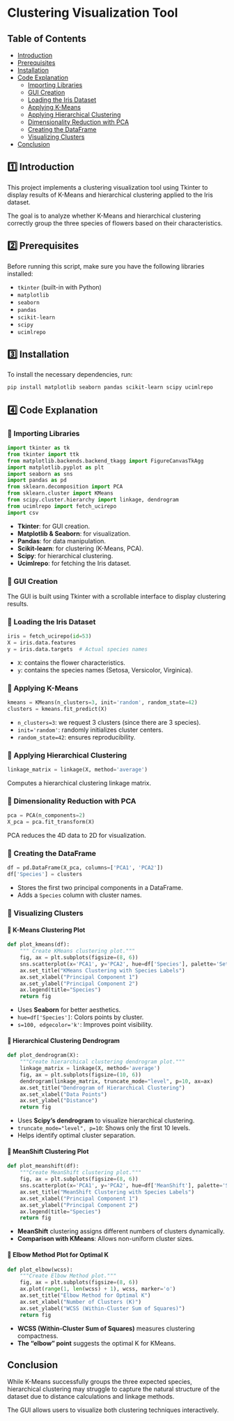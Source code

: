 # Clustering Visualization Tool

## Table of Contents
- [Introduction](#introduction)
- [Prerequisites](#prerequisites)
- [Installation](#installation)
- [Code Explanation](#code-explanation)
  - [Importing Libraries](#importing-libraries)
  - [GUI Creation](#gui-creation)
  - [Loading the Iris Dataset](#loading-the-iris-dataset)
  - [Applying K-Means](#applying-k-means)
  - [Applying Hierarchical Clustering](#applying-hierarchical-clustering)
  - [Dimensionality Reduction with PCA](#dimensionality-reduction-with-pca)
  - [Creating the DataFrame](#creating-the-dataframe)
  - [Visualizing Clusters](#visualizing-clusters)
- [Conclusion](#conclusion)

## 1️⃣ Introduction
<a name="introduction"></a>
This project implements a clustering visualization tool using Tkinter to display results of K-Means and hierarchical clustering applied to the Iris dataset.

The goal is to analyze whether K-Means and hierarchical clustering correctly group the three species of flowers based on their characteristics.

## 2️⃣ Prerequisites
<a name="prerequisites"></a>
Before running this script, make sure you have the following libraries installed:

- `tkinter` (built-in with Python)
- `matplotlib`
- `seaborn`
- `pandas`
- `scikit-learn`
- `scipy`
- `ucimlrepo`

## 3️⃣ Installation
<a name="installation"></a>
To install the necessary dependencies, run:

```sh
pip install matplotlib seaborn pandas scikit-learn scipy ucimlrepo
```

## 4️⃣ Code Explanation
<a name="code-explanation"></a>
### 🔹 Importing Libraries
<a name="importing-libraries"></a>
```python
import tkinter as tk
from tkinter import ttk
from matplotlib.backends.backend_tkagg import FigureCanvasTkAgg
import matplotlib.pyplot as plt
import seaborn as sns
import pandas as pd
from sklearn.decomposition import PCA
from sklearn.cluster import KMeans
from scipy.cluster.hierarchy import linkage, dendrogram
from ucimlrepo import fetch_ucirepo
import csv
```

- **Tkinter**: for GUI creation.
- **Matplotlib & Seaborn**: for visualization.
- **Pandas**: for data manipulation.
- **Scikit-learn**: for clustering (K-Means, PCA).
- **Scipy**: for hierarchical clustering.
- **Ucimlrepo**: for fetching the Iris dataset.

### 🔹 GUI Creation
<a name="gui-creation"></a>
The GUI is built using Tkinter with a scrollable interface to display clustering results.

### 🔹 Loading the Iris Dataset
<a name="loading-the-iris-dataset"></a>
```python
iris = fetch_ucirepo(id=53)
X = iris.data.features
y = iris.data.targets  # Actual species names
```
- `X`: contains the flower characteristics.
- `y`: contains the species names (Setosa, Versicolor, Virginica).

### 🔹 Applying K-Means
<a name="applying-k-means"></a>
```python
kmeans = KMeans(n_clusters=3, init='random', random_state=42)
clusters = kmeans.fit_predict(X)
```
- `n_clusters=3`: we request 3 clusters (since there are 3 species).
- `init='random'`: randomly initializes cluster centers.
- `random_state=42`: ensures reproducibility.

### 🔹 Applying Hierarchical Clustering
<a name="applying-hierarchical-clustering"></a>
```python
linkage_matrix = linkage(X, method='average')
```
Computes a hierarchical clustering linkage matrix.

### 🔹 Dimensionality Reduction with PCA
<a name="dimensionality-reduction-with-pca"></a>
```python
pca = PCA(n_components=2)
X_pca = pca.fit_transform(X)
```
PCA reduces the 4D data to 2D for visualization.

### 🔹 Creating the DataFrame
<a name="creating-the-dataframe"></a>
```python
df = pd.DataFrame(X_pca, columns=['PCA1', 'PCA2'])
df['Species'] = clusters
```
- Stores the first two principal components in a DataFrame.
- Adds a `Species` column with cluster names.

### 🔹 Visualizing Clusters
<a name="visualizing-clusters"></a>

#### 🔹 K-Means Clustering Plot
```python
def plot_kmeans(df):
    """ Create KMeans clustering plot."""
    fig, ax = plt.subplots(figsize=(8, 6))
    sns.scatterplot(x='PCA1', y='PCA2', hue=df['Species'], palette='Set1', data=df, s=100, edgecolor='k', ax=ax)
    ax.set_title("KMeans Clustering with Species Labels")
    ax.set_xlabel("Principal Component 1")
    ax.set_ylabel("Principal Component 2")
    ax.legend(title="Species")
    return fig
```
- Uses **Seaborn** for better aesthetics.
- `hue=df['Species']`: Colors points by cluster.
- `s=100, edgecolor='k'`: Improves point visibility.

#### 🔹 Hierarchical Clustering Dendrogram
```python
def plot_dendrogram(X):
    """Create hierarchical clustering dendrogram plot."""
    linkage_matrix = linkage(X, method='average')
    fig, ax = plt.subplots(figsize=(10, 6))
    dendrogram(linkage_matrix, truncate_mode="level", p=10, ax=ax)
    ax.set_title("Dendrogram of Hierarchical Clustering")
    ax.set_xlabel("Data Points")
    ax.set_ylabel("Distance")
    return fig
```
- Uses **Scipy’s dendrogram** to visualize hierarchical clustering.
- `truncate_mode="level", p=10`: Shows only the first 10 levels.
- Helps identify optimal cluster separation.

#### 🔹 MeanShift Clustering Plot
```python
def plot_meanshift(df):
    """Create MeanShift clustering plot."""
    fig, ax = plt.subplots(figsize=(8, 6))
    sns.scatterplot(x='PCA1', y='PCA2', hue=df['MeanShift'], palette='Set1', data=df, s=100, edgecolor='k', ax=ax)
    ax.set_title("MeanShift Clustering with Species Labels")
    ax.set_xlabel("Principal Component 1")
    ax.set_ylabel("Principal Component 2")
    ax.legend(title="Species")
    return fig
```
- **MeanShift** clustering assigns different numbers of clusters dynamically.
- **Comparison with KMeans**: Allows non-uniform cluster sizes.

#### 🔹 Elbow Method Plot for Optimal K
```python
def plot_elbow(wcss):
    """Create Elbow Method plot."""
    fig, ax = plt.subplots(figsize=(8, 6))
    ax.plot(range(1, len(wcss) + 1), wcss, marker='o')
    ax.set_title("Elbow Method for Optimal K")
    ax.set_xlabel("Number of Clusters (K)")
    ax.set_ylabel("WCSS (Within-Cluster Sum of Squares)")
    return fig
```
- **WCSS (Within-Cluster Sum of Squares)** measures clustering compactness.
- **The “elbow” point** suggests the optimal K for KMeans.



## Conclusion
<a name="conclusion"></a>
While K-Means successfully groups the three expected species, hierarchical clustering may struggle to capture the natural structure of the dataset due to distance calculations and linkage methods.

The GUI allows users to visualize both clustering techniques interactively.
